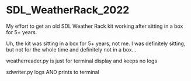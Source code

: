 # SDL_WeatherRack_2022

My effort to get an old SDL Weather Rack kit working after sitting in a box for 5+ years.


Uh, the kit was sitting in a box for 5+ years, not me. I was definitely sitting, but not for the whole time and definitely not in a box...


weatherreader.py is just for terminal display and keeps no logs

sdwriter.py logs AND prints to terminal
